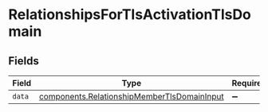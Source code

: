 # RelationshipsForTlsActivationTlsDomain


## Fields

| Field                                                                                                  | Type                                                                                                   | Required                                                                                               | Description                                                                                            |
| ------------------------------------------------------------------------------------------------------ | ------------------------------------------------------------------------------------------------------ | ------------------------------------------------------------------------------------------------------ | ------------------------------------------------------------------------------------------------------ |
| `data`                                                                                                 | [components.RelationshipMemberTlsDomainInput](../../models/shared/relationshipmembertlsdomaininput.md) | :heavy_minus_sign:                                                                                     | N/A                                                                                                    |